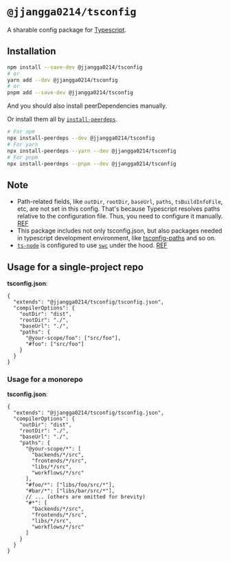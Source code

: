 # `@jjangga0214/tsconfig`

A sharable config package for [Typescript](https://www.typescriptlang.org).

## Installation

```sh
npm install --save-dev @jjangga0214/tsconfig
# or
yarn add --dev @jjangga0214/tsconfig
# or
pnpm add --save-dev @jjangga0214/tsconfig
```

And you should also install peerDependencies manually.

Or install them all by [`install-peerdeps`](https://openbase.com/js/install-peerdeps/documentation).

```sh
# For npm
npx install-peerdeps --dev @jjangga0214/tsconfig
# For yarn
npx install-peerdeps --yarn --dev @jjangga0214/tsconfig
# For pnpm
npx install-peerdeps --pnpm --dev @jjangga0214/tsconfig
```

## Note

- Path-related fields, like `outDir`, `rootDir`, `baseUrl`, `paths`, `tsBuildInfoFile`, etc, are not set in this config. That's because Typescript resolves paths relative to the configuration file. Thus, you need to configure it manually. [REF](https://github.com/Microsoft/TypeScript/issues/29172)
- This package includes not only tsconfig.json, but also packages needed in typescript development environment, like [tsconfig-paths](https://github.com/dividab/tsconfig-paths) and so on.
- [`ts-node`](https://typestrong.org/ts-node/) is configured to use [`swc`](https://github.com/swc-project/swc) under the hood. [REF](https://typestrong.org/ts-node/docs/transpilers)

## Usage for a single-project repo

**tsconfig.json**:

```jsonc
{
  "extends": "@jjangga0214/tsconfig/tsconfig.json",
  "compilerOptions": {
    "outDir": "dist",
    "rootDir": "./",
    "baseUrl": "./",
    "paths": {
      "@your-scope/foo": ["src/foo"],
      "#foo": ["src/foo"]
    }
  }
}
```

### Usage for a monorepo

**tsconfig.json**:

```jsonc
{
  "extends": "@jjangga0214/tsconfig/tsconfig.json",
  "compilerOptions": {
    "outDir": "dist",
    "rootDir": "./",
    "baseUrl": "./",
    "paths": {
      "@your-scope/*": [
        "backends/*/src",
        "frontends/*/src",
        "libs/*/src",
        "workflows/*/src"
      ],
      "#foo/*": ["libs/foo/src/*"],
      "#bar/*": ["libs/bar/src/*"],
      // ... (others are omitted for brevity)
      "#*": [
        "backends/*/src",
        "frontends/*/src",
        "libs/*/src",
        "workflows/*/src"
      ]
    }
  }
}
```
